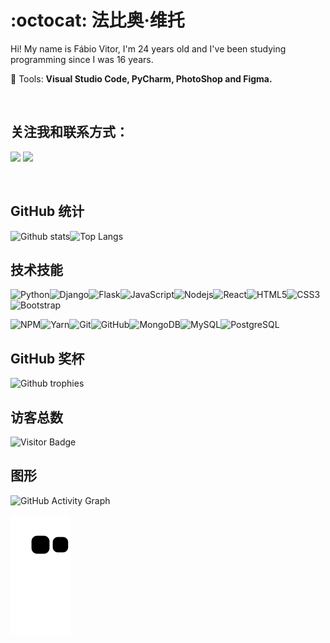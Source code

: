 # :octocat: 法比奥·维托

<p align="left"> 
  
  Hi! My name is Fábio Vitor, I'm 24 years old and I've been studying programming since I was 16 years.
</p>

<p align="left">
  💼 Tools: <strong>Visual Studio Code, PyCharm, PhotoShop and Figma.</strong>
</p>

<br>

## 关注我和联系方式：

<p align="left">

  <a href="mailto:fabvitor2010@gmail.com?subject=Contato através do Github" alt="Gmail">
  <img src="https://img.shields.io/badge/-Gmail-black?style=flat-square&labelColor=FF0000&logo=gmail&logoColor=white&link=LINK-DO-SEU-EMAIL" /></a>

  <a href="https://www.linkedin.com/in/fvitor7/" alt="Linkedin">
  <img src="https://img.shields.io/badge/-Linkedin-black?style=flat-square&logo=Linkedin&logoColor=white&link=LINK-DO-SEU-LINKEDIN" /></a>

</p>  

<br>

## GitHub 统计

![Github stats](https://github-readme-stats.vercel.app/api?username=FVitor7&hide=issues&theme=gruvbox&show_icons=true&hide_border=false&count_private=true&include_all_commits=true&line_height=29.0)![Top Langs](https://github-readme-stats.vercel.app/api/top-langs/?username=FVitor7&layout=compact&theme=gruvbox&langs_count=8)

## 技术技能

![Python](https://img.shields.io/badge/-Python-black?style=flat-square&logo=python)![Django](https://img.shields.io/badge/-Django-black?style=flat-square&logo=django)![Flask](https://img.shields.io/badge/-Flask-black?style=flat-square&logo=flask)![JavaScript](https://img.shields.io/badge/-JavaScript-black?style=flat-square&logo=javascript)![Nodejs](https://img.shields.io/badge/NodeJs-black.svg?logo=node.js&logoColor=white)![React](https://img.shields.io/badge/-React-black?style=flat-square&logo=react)![HTML5](https://img.shields.io/badge/-HTML5-black?style=flat-square&logo=html5&logoColor=white)![CSS3](https://img.shields.io/badge/-CSS3-black?style=flat-square&logo=css3)![Bootstrap](https://img.shields.io/badge/-Bootstrap-black?style=flat-square&logo=bootstrap)

<!--![TypeScript](https://img.shields.io/badge/-TypeScript-007ACC?style=flat-square&logo=typescript)-->

![NPM](https://img.shields.io/badge/NPM-black.svg?logo=npm)![Yarn](https://img.shields.io/badge/Yarn-black.svg?logo=yarn&logoColor=white)![Git](https://img.shields.io/badge/-Git-black?style=flat-square&logo=git)![GitHub](https://img.shields.io/badge/-GitHub-black?style=flat-square&logo=github)![MongoDB](https://img.shields.io/badge/-MongoDB-black?style=flat-square&logo=mongodb)![MySQL](https://img.shields.io/badge/-MySQL-black?style=flat-square&logo=MySQL)![PostgreSQL](https://img.shields.io/badge/-PostgresSQL-black?style=flat-square&logo=PostgreSQL)

## GitHub 奖杯

![Github trophies](https://github-profile-trophy.vercel.app/?username=fvitor7&theme=dracula)

## 访客总数

![Visitor Badge](https://visitor-badge.laobi.icu/badge?page_id=fvitor7.fvitor7)

## 图形

![GitHub Activity Graph](https://activity-graph.herokuapp.com/graph?username=FVitor7)

![Snake animation](https://github.com/FVitor7/FVitor7/blob/output/github-contribution-grid-snake.svg)
